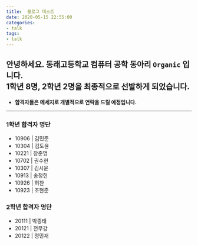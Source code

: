 ```yaml
---
title:  블로그 테스트
date: 2020-05-15 22:55:00
categories:
- talk
tags:
- talk
---
```


안녕하세요. 동래고등학교 컴퓨터 공학 동아리 `Organic` 입니다.<br>
1학년 8명, 2학년 2명을 최종적으로 선발하게 되었습니다.
---
* **합격자들은 메세지로 개별적으로 연락을 드릴 예정입니다.**
---

### 1학년 합격자 명단

* 10906 | 김민준 
* 10304 | 김도윤 
* 10221 | 장준명 
* 10702 | 권수현 
* 10307 | 김시윤 
* 10913 | 송정헌 
* 10926 |  허찬  
* 10923 | 조현준 

### 2학년 합격자 명단

* 20111 | 박종태 
* 20121 | 전무강 
* 20122 | 정민재 
